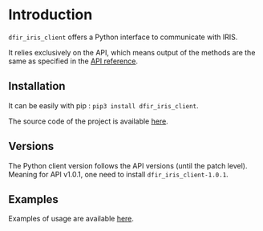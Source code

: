 # Introduction

`dfir_iris_client` offers a Python interface to communicate with IRIS.  

It relies exclusively on the API, which means output of the methods are the same as specified in the [API reference](https://dfir-iris.github.io/operations/api/#references). 


## Installation
It can be easily with pip : ``pip3 install dfir_iris_client``.  

The source code of the project is available [here](https://github.com/dfir-iris/iris-client).  

## Versions
The Python client version follows the API versions (until the patch level). Meaning for API v1.0.1, one need to install `dfir_iris_client-1.0.1`. 


## Examples
Examples of usage are available [here](https://github.com/dfir-iris/iris-client/tree/master/examples). 

